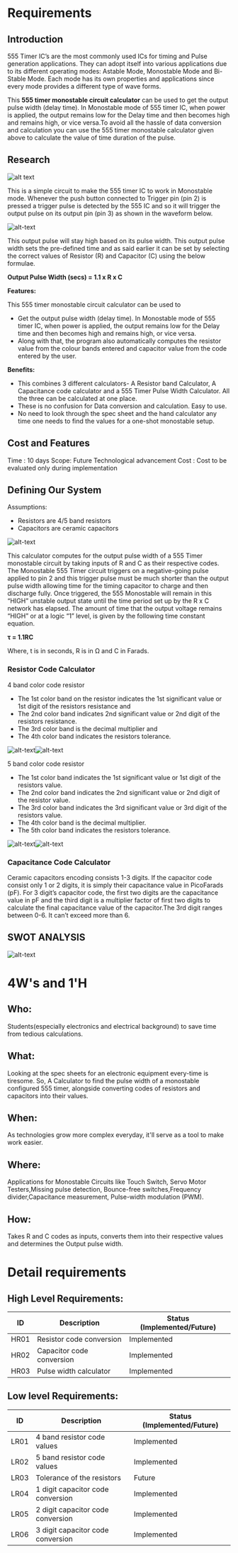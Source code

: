 # Requirements
## Introduction
555 Timer IC’s are the most commonly used ICs for timing and Pulse generation applications. They can adopt itself into various applications due to its different operating modes: Astable Mode, Monostable Mode and Bi-Stable Mode. Each mode has its own properties and applications since every mode provides a different type of wave forms.

This **555 timer monostable circuit calculator** can be used to get the output pulse width (delay time). In Monostable mode of 555 timer IC, when power is applied, the output remains low for the Delay time and then becomes high and remains high, or vice versa.To avoid all the hassle of data conversion and calculation you can use the 555 timer monostable calculator given above to calculate the value of time duration of the pulse.
 

## Research

![alt text](https://user-images.githubusercontent.com/80662569/114384494-68cede00-9bac-11eb-9fa0-83962f6f880c.PNG)

This is a simple circuit to make the 555 timer IC to work in Monostable mode. Whenever the push button connected to Trigger pin (pin 2) is pressed a trigger pulse is detected by the 555 IC and so it will trigger the output pulse on its output pin (pin 3) as shown in the waveform below.

![alt-text](https://user-images.githubusercontent.com/80662569/114384907-f27eab80-9bac-11eb-98dd-97f32e1b0723.PNG)

This output pulse will stay high based on its pulse width. This output pulse width sets the pre-defined time and as said earlier it can be set by selecting the correct values of Resistor (R) and Capacitor (C) using the below formulae.

   **Output Pulse Width (secs) = 1.1 x R x C**
   
   **Features:**

This 555 timer monostable circuit calculator can be used to 
*	Get the output pulse width (delay time). In Monostable mode of 555 timer IC, when power is applied, the output remains low for the Delay time and then becomes high and remains high, or vice versa.
*	Along with that, the program also automatically computes the resistor value from the colour bands entered and capacitor value from the code entered by the user.

**Benefits:**

*	This combines 3 different calculators- A Resistor band Calculator, A Capacitance code calculator and a 555 Timer Pulse Width Calculator. All the three can be calculated at one place.
*	These is no confusion for Data conversion and calculation. Easy to use.
*	No need to look through the spec sheet and the hand calculator any time one needs to find the values for a one-shot monostable setup.

## Cost and Features
Time : 10 days
Scope: Future Technological advancement
Cost : Cost to be evaluated only during implementation 
## Defining Our System
Assumptions:
* Resistors are 4/5 band resistors
* Capacitors are ceramic capacitors

 ![alt-text](https://user-images.githubusercontent.com/80662569/114438857-ef53e180-9be5-11eb-81df-2b893c3fe548.png)

This calculator computes for the output pulse width of a 555 Timer monostable circuit by taking inputs of R and C as their respective codes.
The Monostable 555 Timer circuit triggers on a negative-going pulse applied to pin 2 and this trigger pulse must be much shorter than the output pulse width allowing time for the timing capacitor to charge and then discharge fully. Once triggered, the 555 Monostable will remain in this “HIGH” unstable output state until the time period set up by the R x C network has elapsed. The amount of time that the output voltage remains “HIGH” or at a logic “1” level, is given by the following time constant equation.

**τ = 1.1RC**

Where, t is in seconds, R is in Ω and C in Farads.

### Resistor Code Calculator
4 band color code resistor
* The 1st color band on the resistor indicates the 1st significant value or 1st digit of the resistors resistance and 
* The 2nd color band indicates 2nd significant value or 2nd digit of the resistors resistance. 
* The 3rd color band is the decimal multiplier and 
* The 4th color band indicates the resistors tolerance.

![alt-text](https://user-images.githubusercontent.com/80662569/114440855-45298900-9be8-11eb-8cae-826aef6af41c.jpg)![alt-text](https://user-images.githubusercontent.com/80662569/114438930-02ff4800-9be6-11eb-9d28-1572325e35a8.png)

5 band color code resistor
* The 1st color band indicates the 1st significant value or 1st digit of the resistors value.
* The 2nd color band indicates the 2nd significant value or 2nd digit of the resistor value.
* The 3rd color band indicates the 3rd significant value or 3rd digit of the resistors value.
* The 4th color band is the decimal multiplier.
* The 5th color band indicates the resistors tolerance.

![alt-text](https://user-images.githubusercontent.com/80662569/114440878-4c509700-9be8-11eb-9d06-c4ac2d470523.jpg)![alt-text](https://user-images.githubusercontent.com/80662569/114438957-098dbf80-9be6-11eb-8063-af326a642a8d.png)

### Capacitance Code Calculator
Ceramic capacitors encoding consists 1-3 digits.
If the capacitor code consist only 1 or 2 digits, it is simply their capacitance value in PicoFarads (pF).
For 3 digit’s capacitor code, the first two digits are the capacitance value in pF and the third digit is a multiplier factor of first two digits to calculate the final capacitance value of the capacitor.The 3rd digit ranges between 0-6. It can’t exceed more than 6.

## SWOT ANALYSIS
![alt-text](https://user-images.githubusercontent.com/80662569/114427923-3687a580-9bd9-11eb-8cb6-0ef7767aa458.png)

# 4W&#39;s and 1&#39;H

## Who:
Students(especially electronics and electrical background) to save time from tedious calculations.

## What:
Looking at the spec sheets for an electronic equipment every-time is tiresome. So, A Calculator to find the pulse width of a monostable configured 555 timer, alongside converting codes of resistors and capacitors into their values.

## When:
As technologies grow more complex everyday, it'll serve as a tool to make work easier.

## Where:
Applications for Monostable Circuits like Touch Switch, Servo Motor Testers,Missing pulse detection, Bounce-free switches,Frequency divider,Capacitance measurement, Pulse-width modulation (PWM).

## How:
Takes R and C codes as inputs, converts them into their respective values and determines the Output pulse width.

# Detail requirements
## High Level Requirements:

| ID    | Description             | Status (Implemented/Future)|
| ------|-------------------------|----------------------------|
| HR01  |Resistor code conversion |        Implemented         |
| HR02  |Capacitor code conversion|        Implemented         |
| HR03  |Pulse width calculator   |        Implemented         |



## Low level Requirements:

| ID    | Description                       | Status (Implemented/Future)|
| ------|-----------------------------------|----------------------------|
| LR01  |4 band resistor code values        |        Implemented         |
| LR02  |5 band resistor code values        |        Implemented         |
| LR03  |Tolerance of the resistors         |        Future              |
| LR04  |1 digit capacitor code conversion  |        Implemented         |
| LR05  |2 digit capacitor code conversion  |        Implemented         |
| LR06  |3 digit capacitor code conversion  |        Implemented         |
